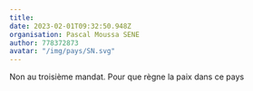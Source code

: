 ```yaml
---
title: 
date: 2023-02-01T09:32:50.948Z
organisation: Pascal Moussa SENE 
author: 778372873
avatar: "/img/pays/SN.svg"
---
```


Non au troisième mandat. Pour que règne la paix dans ce pays 